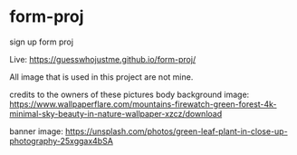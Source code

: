 # form-proj
sign up form proj

Live: https://guesswhojustme.github.io/form-proj/

All image that is used in this project are not mine.

credits to the owners of these pictures
body background image: https://www.wallpaperflare.com/mountains-firewatch-green-forest-4k-minimal-sky-beauty-in-nature-wallpaper-xzcz/download

banner image: https://unsplash.com/photos/green-leaf-plant-in-close-up-photography-25xggax4bSA